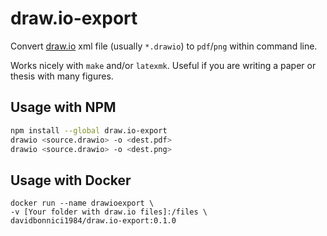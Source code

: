 # draw.io-export

Convert [draw.io](https://app.diagrams.net/) xml file (usually `*.drawio`) to `pdf`/`png` within command line.

Works nicely with `make` and/or `latexmk`. Useful if you are writing a paper or thesis with many figures.

## Usage with NPM

```bash
npm install --global draw.io-export
drawio <source.drawio> -o <dest.pdf>
drawio <source.drawio> -o <dest.png>
```

## Usage with Docker

```
docker run --name drawioexport \
-v [Your folder with draw.io files]:/files \
davidbonnici1984/draw.io-export:0.1.0
```
